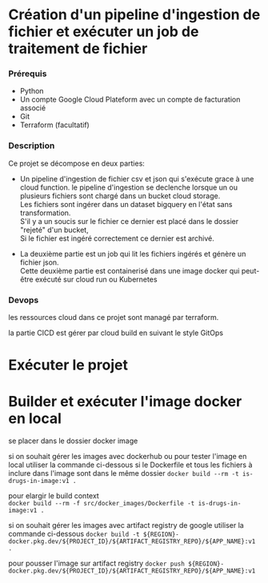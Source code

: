 # Création d'un pipeline d'ingestion de fichier et exécuter un job de traitement de fichier

### Prérequis

* Python
* Un compte Google Cloud Plateform avec un compte de facturation associé
* Git
* Terraform (facultatif)

### Description

Ce projet se décompose en deux parties:

* Un pipeline d'ingestion de fichier csv et json qui s'exécute grace à une cloud function. le pipeline d'ingestion se declenche lorsque un ou plusieurs fichiers sont chargé dans un bucket cloud storage. <br>
Les fichiers sont ingérer dans un dataset bigquery en l'état sans transformation.<br>
S'il y a un soucis sur le fichier ce dernier est placé dans le dossier "rejeté" d'un bucket, <br>
Si le fichier est ingéré correctement ce dernier est archivé.

* La deuxième partie est un job qui lit les fichiers ingérés et génère un fichier json.<br>
Cette deuxième partie est containerisé dans une image docker qui peut-être exécuté sur cloud run ou Kubernetes <br>

### Devops

les ressources cloud dans ce projet sont managé par terraform.

la partie CICD est gérer par cloud build en suivant le style GitOps


# Exécuter le projet


# Builder et exécuter l'image docker en local

se placer dans le dossier docker image

si on souhait gérer les images avec dockerhub ou pour tester l'image en local utiliser la commande ci-dessous
si le Dockerfile et tous les fichiers à inclure dans l'image sont dans le même dossier
```docker build --rm -t is-drugs-in-image:v1 .```

pour elargir le build context <br>
```docker build --rm -f src/docker_images/Dockerfile -t is-drugs-in-image:v1 .```

si on souhait gérer les images avec artifact registry de google utiliser la commande ci-dessous
```docker build -t ${REGION}-docker.pkg.dev/${PROJECT_ID}/${ARTIFACT_REGISTRY_REPO}/${APP_NAME}:v1 .```

pour pousser l'image sur artifact registry
```docker push ${REGION}-docker.pkg.dev/${PROJECT_ID}/${ARTIFACT_REGISTRY_REPO}/${APP_NAME}:v1```
